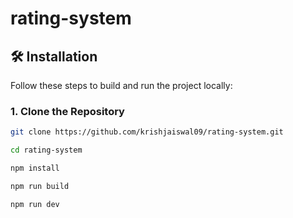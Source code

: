 ﻿# rating-system

## 🛠 Installation

Follow these steps to build and run the project locally:

### 1. Clone the Repository

```bash
git clone https://github.com/krishjaiswal09/rating-system.git

cd rating-system

npm install

npm run build

npm run dev

